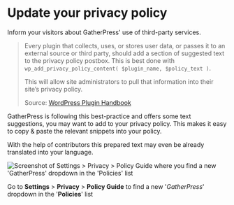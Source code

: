# Update your privacy policy

Inform your visitors about GatherPress\' use of third-party services.

>Every plugin that collects, uses, or stores user data, or passes it to an external source or third party, should add a section of suggested text to the privacy policy postbox. This is best done with `wp_add_privacy_policy_content( $plugin_name, $policy_text )`.
>
>This will allow site administrators to pull that information into their site’s privacy policy.
>
>Source: [WordPress Plugin Handbook](https://developer.wordpress.org/plugins/privacy/suggesting-text-for-the-site-privacy-policy/)

GatherPress is following this best-practice and offers some text suggestions, you may want to add to your privacy policy. This makes it easy to copy & paste the relevant snippets into your policy.

With the help of contributors this prepared text may even be already translated into your language.

![Screenshot of Settings > Privacy > Policy Guide where you find a new 'GatherPress' dropdown in the 'Policies' list](https://github.com/user-attachments/assets/1d9c198c-ff99-42d6-a7c9-b980f30e99dc)

Go to **Settings** > **Privacy** > **Policy Guide** to find a new '*GatherPress*' dropdown in the '**Policies**' list


